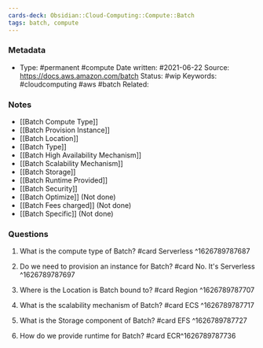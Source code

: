 ```yaml
---
cards-deck: Obsidian::Cloud-Computing::Compute::Batch
tags: batch, compute
---
```

### Metadata

-  Type: #permanent #compute
    Date written: #2021-06-22
    Source:  https://docs.aws.amazon.com/batch
    Status: #wip 
    Keywords:  #cloudcomputing #aws #batch
	Related:
	
### Notes
- [[Batch Compute Type]]
- [[Batch Provision Instance]]
- [[Batch Location]]
- [[Batch Type]]
- [[Batch High Availability Mechanism]]
- [[Batch Scalability Mechanism]]
- [[Batch Storage]]
- [[Batch Runtime Provided]]
- [[Batch Security]]
- [[Batch Optimize]] (Not done)
- [[Batch Fees charged]] (Not done)
- [[Batch Specific]] (Not done)

### Questions

1. What is the compute type of Batch?
#card 
Serverless
^1626789787687

2. Do we need to provision an instance for Batch?
#card 
No. It's Serverless
^1626789787697

3. Where is the Location is Batch bound to?
#card 
Region
^1626789787707

4. What is the scalability mechanism of Batch?
#card 
ECS
^1626789787717

5. What is the Storage component of Batch?
#card 
EFS
^1626789787727

6. How do we provide runtime for Batch?
#card 
ECR^1626789787736
